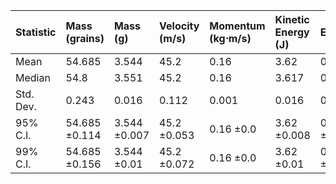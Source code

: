 | Statistic   | Mass (grains)   | Mass (g)     | Velocity (m/s)   | Momentum (kg⋅m/s)   | Kinetic Energy (J)   | Efficiency   |
|:------------|:----------------|:-------------|:-----------------|:--------------------|:---------------------|:-------------|
| Mean        | 54.685          | 3.544        | 45.2             | 0.16                | 3.62                 | 0.66         |
| Median      | 54.8            | 3.551        | 45.2             | 0.16                | 3.617                | 0.659        |
| Std. Dev.   | 0.243           | 0.016        | 0.112            | 0.001               | 0.016                | 0.003        |
| 95% C.I.    | 54.685 ±0.114   | 3.544 ±0.007 | 45.2 ±0.053      | 0.16 ±0.0           | 3.62 ±0.008          | 0.66 ±0.001  |
| 99% C.I.    | 54.685 ±0.156   | 3.544 ±0.01  | 45.2 ±0.072      | 0.16 ±0.0           | 3.62 ±0.01           | 0.66 ±0.002  |
